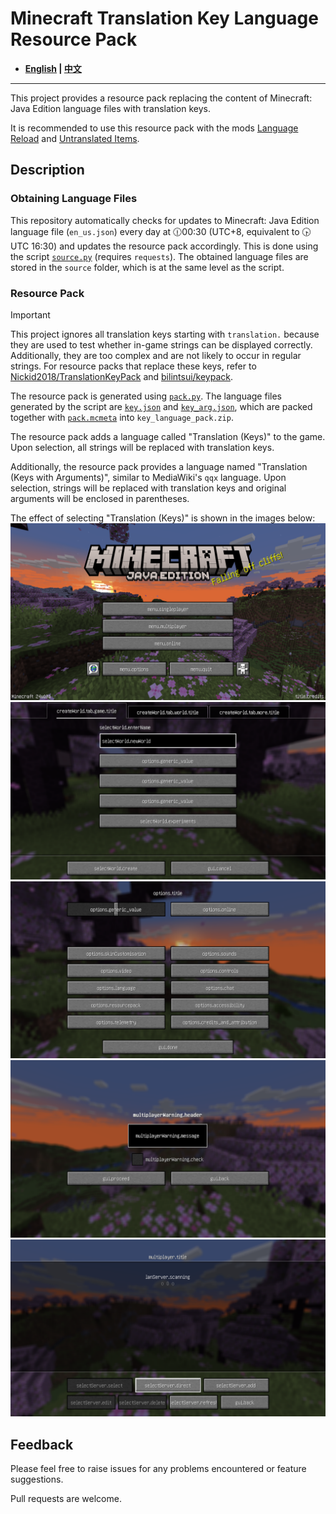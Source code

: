 # Minecraft Translation Key Language Resource Pack

- **[English](README_en.md) | [中文](README.md)**

----

This project provides a resource pack replacing the content of Minecraft: Java Edition language files with translation keys.

It is recommended to use this resource pack with the mods [Language Reload](https://modrinth.com/mod/language-reload) and [Untranslated Items](https://www.curseforge.com/minecraft/mc-mods/untranslated-items).

## Description

### Obtaining Language Files

This repository automatically checks for updates to Minecraft: Java Edition language file (`en_us.json`) every day at 🕧00:30 (UTC+8, equivalent to 🕟UTC 16:30) and updates the resource pack accordingly. This is done using the script [`source.py`](source.py) (requires `requests`). The obtained language files are stored in the `source` folder, which is at the same level as the script.

### Resource Pack

> [!IMPORTANT]
> This project ignores all translation keys starting with `translation.` because they are used to test whether in-game strings can be displayed correctly. Additionally, they are too complex and are not likely to occur in regular strings. For resource packs that replace these keys, refer to [Nickid2018/TranslationKeyPack](https://github.com/Nickid2018/TranslationKeyPack) and [bilintsui/keypack](https://github.com/bilintsui/keypack).

The resource pack is generated using [`pack.py`](pack.py). The language files generated by the script are [`key.json`](key.json) and [`key_arg.json`](key_arg.json), which are packed together with [`pack.mcmeta`](pack.mcmeta) into `key_language_pack.zip`.

The resource pack adds a language called "Translation (Keys)" to the game. Upon selection, all strings will be replaced with translation keys.

Additionally, the resource pack provides a language named "Translation (Keys with Arguments)", similar to MediaWiki's `qqx` language. Upon selection, strings will be replaced with translation keys and original arguments will be enclosed in parentheses.

The effect of selecting "Translation (Keys)" is shown in the images below:
![Sample](sample/1.png)
![Sample](sample/2.png)
![Sample](sample/3.png)
![Sample](sample/4.png)
![Sample](sample/5.png)

## Feedback

Please feel free to raise issues for any problems encountered or feature suggestions.

Pull requests are welcome.
